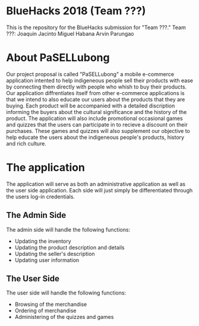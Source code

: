 # BlueHacks 2018 (Team ???)

This is the repository for the BlueHacks submission for "Team ???." 
Team ???:
Joaquin Jacinto
Miguel Habana
Arvin Parungao

# About PaSELLubong

Our project proposal is called "PaSELLubong" a mobile e-commerce application intented to help indigeneous people sell their products with ease by connecting them directly with people who whish to buy their products. Our application diffrentiates itself from other e-commerce applications is that we intend to also educate our users about the products that they are buying. Each product will be accompanied with a detailed discription informing the buyers about the cultural significance and the history of the product. The application will also include promotional occasional games and quizzes that the users can participate in to recieve a discount on their purchases. These games and quizzes will also supplement our objective to help educate the users about the indigeneous people's products, history and rich culture.

# The application

The application will serve as both an administrative application as well as the user side application. Each side will just simply be differentiated through the users log-in credentials.

## The Admin Side

The admin side will handle the following functions:

- Updating the inventory
- Updating the product description and details
- Updating the seller's description
- Updating user information

## The User Side

The user side will handle the following functions:

- Browsing of the merchandise
- Ordering of merchandise
- Administering of the quizzes and games
